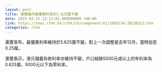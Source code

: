 ```yaml
---
layout: post
title: 滙豐維持最優惠利率於5.625厘不變
date: 2023-03-23 12:12:02.000000000 +08:00
link: https://news.rthk.hk/rthk/ch/component/k2/1693234-20230323.htm
categories: rthk
---
```


滙豐宣布，最優惠利率維持於5.625厘不變，對上一次調整是去年12月，當時加息0.25厘。

滙豐表示，港元儲蓄存款利率亦維持不變，戶口結餘5000元或以上的年利率為0.625厘，5000元以下為零利率。
